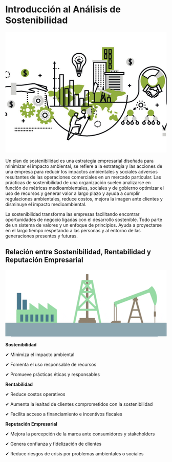 # Introducción al Análisis de Sostenibilidad



<div align="center">
  <img src="img/intro.jpeg" alt="si" />
</div>

Un plan de sostenibilidad es una estrategia empresarial diseñada para minimizar el impacto ambiental, se refiere a la estrategia y las acciones de una empresa para reducir los
impactos ambientales y sociales adversos resultantes de las operaciones comerciales en un mercado particular. 
Las prácticas de sostenibilidad de una organización suelen analizarse en función de métricas medioambientales, sociales y de gobierno 
optimizar el uso de recursos y generar valor a largo plazo y ayuda a cumplir regulaciones ambientales, reduce costos, mejora la imagen ante clientes y
disminuye el impacto medioambiental.



La sostenibilidad transforma las empresas facilitando encontrar oportunidades de negocio ligadas con el desarrollo sostenible.
Todo parte de un sistema de valores y un enfoque de principios. Ayuda a proyectarse en el largo tiempo respetando a las personas y al entorno de las generaciones presentes y futuras.



 
 ## Relación entre Sostenibilidad, Rentabilidad y Reputación Empresarial



<div align="center">
  <img src="img/intro.gif" alt="si" />
</div>

**Sostenibilidad**

✔ Minimiza el impacto ambiental


✔ Fomenta el uso responsable de recursos


✔ Promueve prácticas éticas y responsables

**Rentabilidad**

 
✔ Reduce costos operativos


✔ Aumenta la lealtad de clientes comprometidos con la sostenibilidad


✔ Facilita acceso a financiamiento e incentivos fiscales

 
 **Reputación Empresarial**

 
✔ Mejora la percepción de la marca ante consumidores y stakeholders


✔ Genera confianza y fidelización de clientes


✔ Reduce riesgos de crisis por problemas ambientales o sociales
